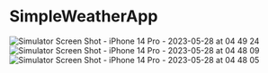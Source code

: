 # SimpleWeatherApp
 
![Simulator Screen Shot - iPhone 14 Pro - 2023-05-28 at 04 49 24](https://github.com/onrsir/SimpleWeatherApp/assets/115572997/5e1c7374-ae30-4cb0-9409-fed8d9c8fa08)
![Simulator Screen Shot - iPhone 14 Pro - 2023-05-28 at 04 48 09](https://github.com/onrsir/SimpleWeatherApp/assets/115572997/7c62bbf1-dc51-4143-9abe-c586278cc2b7)
![Simulator Screen Shot - iPhone 14 Pro - 2023-05-28 at 04 48 05](https://github.com/onrsir/SimpleWeatherApp/assets/115572997/0cd3d8de-9f79-450e-b4ed-346a905441a3)

